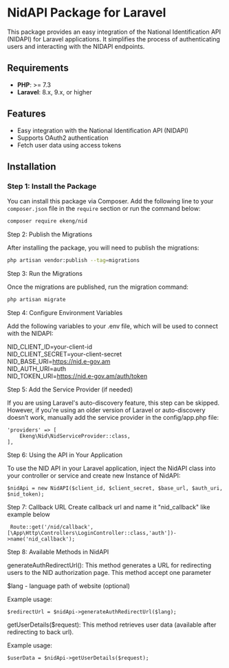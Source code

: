 # NidAPI Package for Laravel

This package provides an easy integration of the National Identification API (NIDAPI) for Laravel applications. It simplifies the process of authenticating users and interacting with the NIDAPI endpoints.

## Requirements

- **PHP**: >= 7.3
- **Laravel**: 8.x, 9.x, or higher

## Features

- Easy integration with the National Identification API (NIDAPI)
- Supports OAuth2 authentication
- Fetch user data using access tokens

## Installation

### Step 1: Install the Package

You can install this package via Composer. Add the following line to your `composer.json` file in the `require` section or run the command below:

```bash
composer require ekeng/nid
```

Step 2: Publish the Migrations

After installing the package, you will need to publish the migrations:

```bash
php artisan vendor:publish --tag=migrations
```

Step 3: Run the Migrations

Once the migrations are published, run the migration command:

```bash
php artisan migrate
```

Step 4: Configure Environment Variables

Add the following variables to your .env file, which will be used to connect with the NIDAPI:

NID_CLIENT_ID=your-client-id\
NID_CLIENT_SECRET=your-client-secret\
NID_BASE_URI=https://nid.e-gov.am \
NID_AUTH_URI=auth \
NID_TOKEN_URI=https://nid.e-gov.am/auth/token

Step 5: Add the Service Provider (if needed)

If you are using Laravel's auto-discovery feature, this step can be skipped. However, if you're using an older version of Laravel or auto-discovery doesn’t work, manually add the service provider in the config/app.php file:

```
'providers' => [
    Ekeng\Nid\NidServiceProvider::class,
],
```

Step 6: Using the API in Your Application

To use the NID API in your Laravel application, inject the NidAPI class into your controller or service and create new Instance of NidAPI:

```
$nidApi = new NidAPI($client_id, $client_secret, $base_url, $auth_uri, $nid_token);
```


Step 7: Callback URL
Create callback url and name it "nid_callback" like example below

```
 Route::get('/nid/callback', [\App\Http\Controllers\LoginController::class,'auth'])->name('nid_callback');
```

Step 8: Available Methods in NidAPI

generateAuthRedirectUrl(): This method generates a URL for redirecting users to the NID authorization page.
This method accept one parameter 

$lang - language path of website (optional)

Example usage:

```
$redirectUrl = $nidApi->generateAuthRedirectUrl($lang);
```

getUserDetails($request): This method retrieves user data (available after redirecting to back url).

Example usage:

```
$userData = $nidApi->getUserDetails($request);
```
